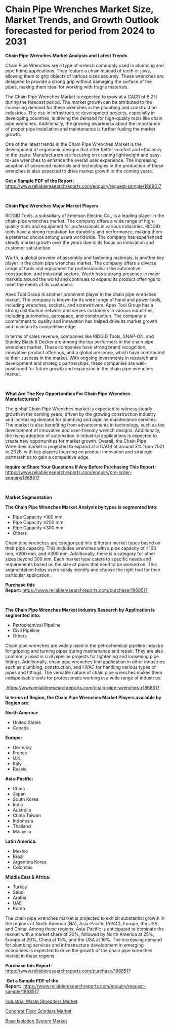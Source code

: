 <p><h1>Chain Pipe Wrenches Market Size, Market Trends, and Growth Outlook forecasted for period from 2024 to 2031</h1></p><p><strong>Chain Pipe Wrenches Market Analysis and Latest Trends</strong></p>
<p><p>Chain Pipe Wrenches are a type of wrench commonly used in plumbing and pipe fitting applications. They feature a chain instead of teeth or jaws, allowing them to grip objects of various sizes securely. These wrenches are designed to provide a strong grip without damaging the surface of the pipes, making them ideal for working with fragile materials.</p><p>The Chain Pipe Wrenches Market is expected to grow at a CAGR of 6.2% during the forecast period. The market growth can be attributed to the increasing demand for these wrenches in the plumbing and construction industries. The rise in infrastructure development projects, especially in developing countries, is driving the demand for high-quality tools like chain pipe wrenches. Additionally, the growing awareness about the importance of proper pipe installation and maintenance is further fueling the market growth.</p><p>One of the latest trends in the Chain Pipe Wrenches Market is the development of ergonomic designs that offer better comfort and efficiency to the users. Manufacturers are focusing on creating lightweight and easy-to-use wrenches to enhance the overall user experience. The increasing adoption of advanced materials and technologies in the production of these wrenches is also expected to drive market growth in the coming years.</p></p>
<p><strong>Get a Sample PDF of the Report:&nbsp;</strong> <a href="https://www.reliableresearchreports.com/enquiry/request-sample/1868517">https://www.reliableresearchreports.com/enquiry/request-sample/1868517</a></p>
<p>&nbsp;</p>
<p><strong>Chain Pipe Wrenches Major Market Players</strong></p>
<p><p>RIDGID Tools, a subsidiary of Emerson Electric Co., is a leading player in the chain pipe wrenches market. The company offers a wide range of high-quality tools and equipment for professionals in various industries. RIDGID tools have a strong reputation for durability and performance, making them a preferred choice among users worldwide. The company has experienced steady market growth over the years due to its focus on innovation and customer satisfaction.</p><p>Wurth, a global provider of assembly and fastening materials, is another key player in the chain pipe wrenches market. The company offers a diverse range of tools and equipment for professionals in the automotive, construction, and industrial sectors. Wurth has a strong presence in major markets around the world and continues to expand its product offerings to meet the needs of its customers.</p><p>Apex Tool Group is another prominent player in the chain pipe wrenches market. The company is known for its wide range of hand and power tools, including wrenches, sockets, and screwdrivers. Apex Tool Group has a strong distribution network and serves customers in various industries, including automotive, aerospace, and construction. The company's commitment to quality and innovation has helped drive its market growth and maintain its competitive edge.</p><p>In terms of sales revenue, companies like RIDGID Tools, SNAP-ON, and Stanley Black & Decker are among the top performers in the chain pipe wrenches market. These companies have strong brand recognition, innovative product offerings, and a global presence, which have contributed to their success in the market. With ongoing investments in research and development and strategic partnerships, these companies are well-positioned for future growth and expansion in the chain pipe wrenches market.</p></p>
<p>&nbsp;</p>
<p><strong>What Are The Key Opportunities For Chain Pipe Wrenches Manufacturers?</strong></p>
<p><p>The global Chain Pipe Wrenches market is expected to witness steady growth in the coming years, driven by the growing construction industry and increasing demand for plumbing and pipeline maintenance services. The market is also benefiting from advancements in technology, such as the development of innovative and user-friendly wrench designs. Additionally, the rising adoption of automation in industrial applications is expected to create new opportunities for market growth. Overall, the Chain Pipe Wrenches market is projected to expand at a CAGR of around 3% from 2021 to 2026, with key players focusing on product innovation and strategic partnerships to gain a competitive edge.</p></p>
<p><strong>Inquire or Share Your Questions If Any Before Purchasing This Report:</strong> <a href="https://www.reliableresearchreports.com/enquiry/pre-order-enquiry/1868517">https://www.reliableresearchreports.com/enquiry/pre-order-enquiry/1868517</a></p>
<p>&nbsp;</p>
<p><strong>Market Segmentation</strong></p>
<p><strong>The Chain Pipe Wrenches Market Analysis by types is segmented into:</strong></p>
<p><ul><li>Pipe Capacity ≤100 mm</li><li>Pipe Capacity ≤200 mm</li><li>Pipe Capacity ≤300 mm</li><li>Others</li></ul></p>
<p><p>Chain pipe wrenches are categorized into different market types based on their pipe capacity. This includes wrenches with a pipe capacity of ≤100 mm, ≤200 mm, and ≤300 mm. Additionally, there is a category for other sizes beyond 300 mm. Each market type caters to specific needs and requirements based on the size of pipes that need to be worked on. This segmentation helps users easily identify and choose the right tool for their particular application.</p></p>
<p><strong>Purchase this Report:&nbsp;</strong><a href="https://www.reliableresearchreports.com/purchase/1868517">https://www.reliableresearchreports.com/purchase/1868517</a></p>
<p>&nbsp;</p>
<p><strong>The Chain Pipe Wrenches Market Industry Research by Application is segmented into:</strong></p>
<p><ul><li>Petrochemical Pipeline</li><li>Civil Pipeline</li><li>Others</li></ul></p>
<p><p>Chain pipe wrenches are widely used in the petrochemical pipeline industry for gripping and turning pipes during maintenance and repair. They are also commonly used in civil pipeline projects for tightening and loosening pipe fittings. Additionally, chain pipe wrenches find application in other industries such as plumbing, construction, and HVAC for handling various types of pipes and fittings. The versatile nature of chain pipe wrenches makes them indispensable tools for professionals working in a wide range of industries.</p></p>
<p><a href="https://www.reliableresearchreports.com/chain-pipe-wrenches-r1868517">&nbsp;https://www.reliableresearchreports.com/chain-pipe-wrenches-r1868517</a></p>
<p><strong>In terms of Region, the Chain Pipe Wrenches Market Players available by Region are:</strong></p>
<p>
    <p> <strong> North America: </strong>
        <ul>
            <li>United States</li>
            <li>Canada</li>
        </ul>
        </p> 
    <p> <strong> Europe: </strong>
        <ul>
            <li>Germany</li>
            <li>France</li>
            <li>U.K.</li>
            <li>Italy</li>
            <li>Russia</li>
        </ul>
        </p> 
    <p> <strong> Asia-Pacific: </strong>
        <ul>
            <li>China</li>
            <li>Japan</li>
            <li>South Korea</li>
            <li>India</li>
            <li>Australia</li>
            <li>China Taiwan</li>
            <li>Indonesia</li>
            <li>Thailand</li>
            <li>Malaysia</li>
        </ul>
        </p> 
    <p> <strong> Latin America: </strong>
        <ul>
            <li>Mexico</li>
            <li>Brazil</li>
            <li>Argentina Korea</li>
            <li>Colombia</li>
        </ul>
        </p> 
    <p> <strong> Middle East & Africa: </strong>
        <ul>
            <li>Turkey</li>
            <li>Saudi</li>
            <li>Arabia</li>
            <li>UAE</li>
            <li>Korea</li>
        </ul>
    </p>
    </p>
<p><p>The chain pipe wrenches market is projected to exhibit substantial growth in the regions of North America (NA), Asia-Pacific (APAC), Europe, the USA, and China. Among these regions, Asia-Pacific is anticipated to dominate the market with a market share of 30%, followed by North America at 25%, Europe at 20%, China at 15%, and the USA at 10%. The increasing demand for plumbing services and infrastructure development in emerging economies is expected to drive the growth of the chain pipe wrenches market in these regions.</p></p>
<p><strong>Purchase this Report: </strong><a href="https://www.reliableresearchreports.com/purchase/1868517">https://www.reliableresearchreports.com/purchase/1868517</a></p>
<p>&nbsp;<strong>Get a Sample PDF of the Report:&nbsp;&nbsp;</strong><a href="https://www.reliableresearchreports.com/enquiry/request-sample/1868517">https://www.reliableresearchreports.com/enquiry/request-sample/1868517</a></p>
<p><strong></strong></p>
<p><p><a href="https://github.com/kosella/Market-Research-Report-List-2/blob/main/industrial-waste-shredders-market.md">Industrial Waste Shredders Market</a></p><p><a href="https://github.com/nathandecarvalho/Market-Research-Report-List-2/blob/main/concrete-floor-grinders-market.md">Concrete Floor Grinders Market</a></p><p><a href="https://github.com/kufem1/Market-Research-Report-List-2/blob/main/base-isolation-system-market.md">Base Isolation System Market</a></p></p>